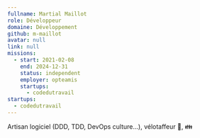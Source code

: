 ```yaml
---
fullname: Martial Maillot
role: Développeur
domaine: Développement
github: m-maillot
avatar: null
link: null
missions:
  - start: 2021-02-08
    end: 2024-12-31
    status: independent
    employer: opteamis
    startups:
      - codedutravail
startups:
  - codedutravail
---
```

Artisan logiciel (DDD, TDD, DevOps culture...), vélotaffeur 🚴, 👪
